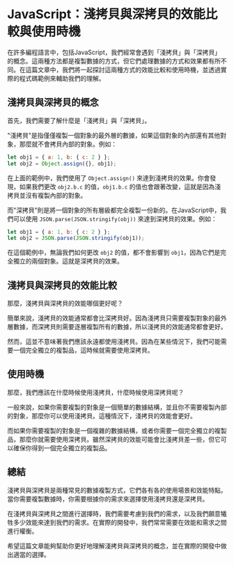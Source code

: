 # JavaScript：淺拷貝與深拷貝的效能比較與使用時機

在許多編程語言中，包括JavaScript，我們經常會遇到「淺拷貝」與「深拷貝」的概念。這兩種方法都是複製數據的方式，但它們處理數據的方式和效果都有所不同。在這篇文章中，我們將一起探討這兩種方式的效能比較和使用時機，並透過實際的程式碼範例來輔助我們的理解。

## 淺拷貝與深拷貝的概念

首先，我們需要了解什麼是「淺拷貝」與「深拷貝」。

"淺拷貝"是指僅僅複製一個對象的最外層的數據，如果這個對象的內部還有其他對象，那麼就不會拷貝內部的對象。例如：

```javascript
let obj1 = { a: 1, b: { c: 2 } };
let obj2 = Object.assign({}, obj1);
```

在上面的範例中，我們使用了 `Object.assign()` 來達到淺拷貝的效果。你會發現，如果我們更改 `obj2.b.c` 的值，`obj1.b.c` 的值也會跟著改變，這就是因為淺拷貝並沒有複製內部的對象。

而"深拷貝"則是將一個對象的所有層級都完全複製一份新的。在JavaScript中，我們可以使用 `JSON.parse(JSON.stringify(obj))` 來達到深拷貝的效果。例如：

```javascript
let obj1 = { a: 1, b: { c: 2 } };
let obj2 = JSON.parse(JSON.stringify(obj1));
```

在這個範例中，無論我們如何更改 `obj2` 的值，都不會影響到 `obj1`，因為它們是完全獨立的兩個對象。這就是深拷貝的效果。

## 淺拷貝與深拷貝的效能比較

那麼，淺拷貝與深拷貝的效能哪個更好呢？

簡單來說，淺拷貝的效能通常都會比深拷貝好。因為淺拷貝只需要複製對象的最外層數據，而深拷貝則需要逐層複製所有的數據，所以淺拷貝的效能通常都會更好。

然而，這並不意味著我們應該永遠都使用淺拷貝。因為在某些情況下，我們可能需要一個完全獨立的複製品，這時候就需要使用深拷貝。

## 使用時機

那麼，我們應該在什麼時候使用淺拷貝，什麼時候使用深拷貝呢？

一般來說，如果你需要複製的對象是一個簡單的數據結構，並且你不需要複製內部的對象，那麼你可以使用淺拷貝。這種情況下，淺拷貝的效能會更好。

而如果你需要複製的對象是一個複雜的數據結構，或者你需要一個完全獨立的複製品，那麼你就需要使用深拷貝。雖然深拷貝的效能可能會比淺拷貝差一些，但它可以確保你得到一個完全獨立的複製品。

## 總結

淺拷貝與深拷貝是兩種常見的數據複製方式，它們各有各的使用場景和效能特點。當你需要複製數據時，你需要根據你的需求來選擇使用淺拷貝還是深拷貝。

在淺拷貝與深拷貝之間進行選擇時，我們需要考慮到我們的需求，以及我們願意犧牲多少效能來達到我們的需求。在實際的開發中，我們常常需要在效能和需求之間進行權衡。

希望這篇文章能夠幫助你更好地理解淺拷貝與深拷貝的概念，並在實際的開發中做出適當的選擇。